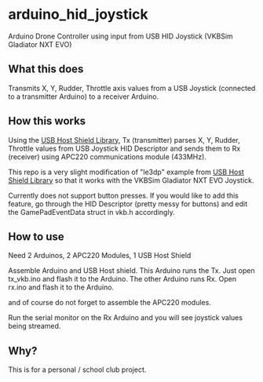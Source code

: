 # arduino_hid_joystick
Arduino Drone Controller using input from USB HID Joystick (VKBSim Gladiator NXT EVO)

## What this does
Transmits X, Y, Rudder, Throttle axis values from a USB Joystick (connected to a transmitter Arduino) to a receiver Arduino. 


## How this works

Using the [USB Host Shield Library](https://github.com/felis/USB_Host_Shield_2.0),
Tx (transmitter) parses X, Y, Rudder, Throttle values from USB Joystick HID Descriptor and sends them to Rx (receiver) using APC220 communications module (433MHz).

This repo is a very slight modification of "le3dp" example from [USB Host Shield Library](https://github.com/felis/USB_Host_Shield_2.0) so that it works with the VKBSim Gladiator NXT EVO Joystick.

Currently does not support button presses. If you would like to add this feature, go through the HID Descriptor (pretty messy for buttons) and edit the GamePadEventData struct in vkb.h accordingly.

## How to use
Need 2 Arduinos, 2 APC220 Modules, 1 USB Host Shield

Assemble Arduino and USB Host shield. This Arduino runs the Tx. Just open tx_vkb.ino and flash it to the Arduino.
The other Arduino runs Rx. Open rx.ino and flash it to the Arduino.

and of course do not forget to assemble the APC220 modules.

Run the serial monitor on the Rx Arduino and you will see joystick values being streamed.

## Why?
This is for a personal / school club project.
